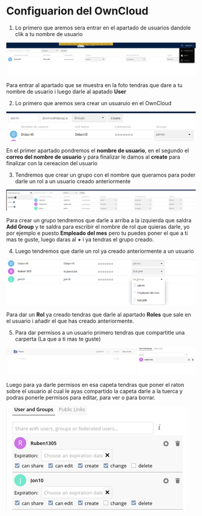 # Configuarion del OwnCloud

1. Lo primero que aremos sera entrar en el apartado de usuarios dandole clik a tu nombre de usuario

<img src="EntarCreacionUsuario.png" alt="Creacion">

Para entrar al apartado que se muestra en la foto tendras que dare a tu nombre de usuario i luego darle al apatado **User**

2. Lo primero que aremos sera crear un usuaruio en el OwnCloud

<img src="CreacionUsuario.png" alt="Hola">

En el primer apartado pondremos el **nombre de usuario**, en el segundo el **correo del nombre de usuario** y para finalizar le damos al **create** para finalizar con la cereacion del usuario

3. Tendremos que crear un grupo con el nombre que queramos para poder darle un rol a un usuario creado anteriormente

<img src="CreacionDeRol.png" alt="Hola">

Para crear un grupo tendremos que darle a arriba a la izquierda que saldra **Add Group** y te saldra para escribir el nombre de rol que quieras darle, yo por ejemplo e puesto **Empleado del mes** pero tu puedes poner el que a ti mas te guste, luego daras al **+** i ya tendras el grupo creado.

4. Luego tendremos que darle un rol ya creado anteriormente a un usuario

<img src="DarRol.png" alt="Hola">

Para dar un **Rol** ya creado tendras que darle al apartado **Roles** que sale en el usuario i añadir el que has creado anteriormente.

5. Para dar permisos a un usuario primero tendras que compartitle una carperta (La que a ti mas te guste)

<img src="DarPermisos.png" alt="Hola">

Luego para ya darle permisos en esa capeta tendras que poner el raton sobre el usuario al cual le ayas compartido la capeta darle a la tuerca y podras ponerle permisos para editar, para ver o para borrar.

<img src="DarPermisosDefinitivamente.png" alt="Hola">












































